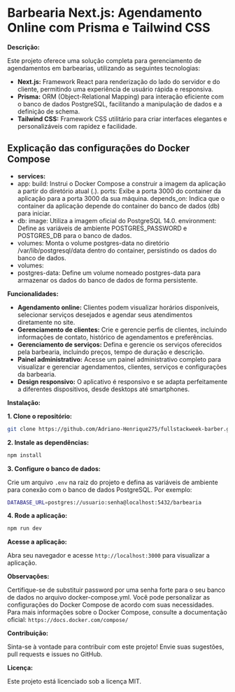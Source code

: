 # Barbearia Next.js: Agendamento Online com Prisma e Tailwind CSS

**Descrição:**

Este projeto oferece uma solução completa para gerenciamento de agendamentos em barbearias, utilizando as seguintes tecnologias:

- **Next.js:** Framework React para renderização do lado do servidor e do cliente, permitindo uma experiência de usuário rápida e responsiva.
- **Prisma:** ORM (Object-Relational Mapping) para interação eficiente com o banco de dados PostgreSQL, facilitando a manipulação de dados e a definição de schema.
- **Tailwind CSS:** Framework CSS utilitário para criar interfaces elegantes e personalizáveis com rapidez e facilidade.

## Explicação das configurações do Docker Compose

- **services:**
- app:
  build: Instrui o Docker Compose a construir a imagem da aplicação a partir do diretório atual (.).
  ports: Exibe a porta 3000 do container da aplicação para a porta 3000 da sua máquina.
  depends_on: Indica que o container da aplicação depende do container do banco de dados (db) para iniciar.
- db:
  image: Utiliza a imagem oficial do PostgreSQL 14.0.
  environment: Define as variáveis de ambiente POSTGRES_PASSWORD e POSTGRES_DB para o banco de dados.
- volumes: Monta o volume postgres-data no diretório /var/lib/postgresql/data dentro do container, persistindo os dados do banco de dados.
- volumes:
- postgres-data: Define um volume nomeado postgres-data para armazenar os dados do banco de dados de forma persistente.

**Funcionalidades:**

- **Agendamento online:** Clientes podem visualizar horários disponíveis, selecionar serviços desejados e agendar seus atendimentos diretamente no site.
- **Gerenciamento de clientes:** Crie e gerencie perfis de clientes, incluindo informações de contato, histórico de agendamentos e preferências.
- **Gerenciamento de serviços:** Defina e gerencie os serviços oferecidos pela barbearia, incluindo preços, tempo de duração e descrição.
- **Painel administrativo:** Acesse um painel administrativo completo para visualizar e gerenciar agendamentos, clientes, serviços e configurações da barbearia.
- **Design responsivo:** O aplicativo é responsivo e se adapta perfeitamente a diferentes dispositivos, desde desktops até smartphones.

**Instalação:**

**1. Clone o repositório:**

```bash
git clone https://github.com/Adriano-Henrique275/fullstackweek-barber.git
```

**2. Instale as dependências:**

```bash
npm install
```

**3. Configure o banco de dados:**

Crie um arquivo `.env` na raiz do projeto e defina as variáveis de ambiente para conexão com o banco de dados PostgreSQL. Por exemplo:

```bash
DATABASE_URL=postgres://usuario:senha@localhost:5432/barbearia
```

**4. Rode a aplicação:**

```bash
npm run dev
```

**Acesse a aplicação:**

Abra seu navegador e acesse `http://localhost:3000` para visualizar a aplicação.

**Observações:**

Certifique-se de substituir password por uma senha forte para o seu banco de dados no arquivo docker-compose.yml.
Você pode personalizar as configurações do Docker Compose de acordo com suas necessidades.
Para mais informações sobre o Docker Compose, consulte a documentação oficial: `https://docs.docker.com/compose/`

**Contribuição:**

Sinta-se à vontade para contribuir com este projeto! Envie suas sugestões, pull requests e issues no GitHub.

**Licença:**

Este projeto está licenciado sob a licença MIT.
